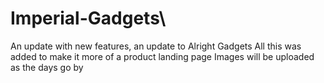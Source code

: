 # Imperial-Gadgets\
An update with new features, an update to Alright Gadgets
All this was added to make it more of a product landing page
Images will be uploaded as the days go by

